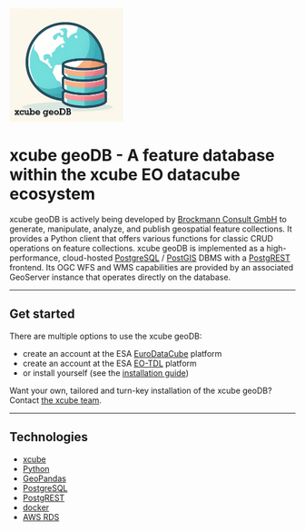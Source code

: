 <img src="logo.png" width="200" height="200" />

# xcube geoDB - A feature database within the xcube EO datacube ecosystem

xcube geoDB is actively being developed by
[Brockmann Consult GmbH](https://www.brockmann-consult.de) to generate,
manipulate, analyze, and publish geospatial feature collections. It provides
a Python client that offers various functions for classic CRUD operations on
feature collections. xcube geoDB is implemented as a high-performance,
cloud-hosted [PostgreSQL](https://www.postgresql.org/) /
[PostGIS](https://postgis.net/) DBMS with a
[PostgREST](https://github.com/PostgREST/postgrest) frontend. Its OGC WFS and WMS
capabilities are provided by an associated GeoServer instance that operates
directly on the database.

------------
Get started
------------

There are multiple options to use the xcube geoDB:

- create an account at the ESA [EuroDataCube](https://eurodatacube.com/) platform
- create an account at the ESA [EO-TDL](https://www.eotdl.com/) platform
- or install yourself (see the [installation guide](installation.md))

Want your own, tailored and turn-key installation of the xcube geoDB? Contact
[the xcube team](mailto:xcube-team@brockmann-consult.de).

------------
Technologies
------------

- [xcube](https://github.com/dcs4cop/xcube)
- [Python](https://www.python.org/)
- [GeoPandas](https://geopandas.org/)
- [PostgreSQL](https://www.postgresql.org/)
- [PostgREST](http://postgrest.org/)
- [docker](https://www.docker.com/)
- [AWS RDS](https://aws.amazon.com/de/rds/)
